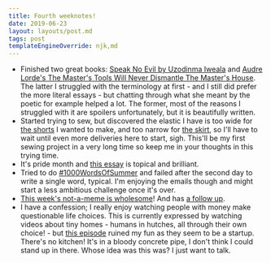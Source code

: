 ```yaml
---
title: Fourth weeknotes!
date: 2019-06-23
layout: layouts/post.md
tags: post
templateEngineOverride: njk,md
---
```


- Finished two great books: [Speak No Evil by Uzodinma Iweala](https://www.amazon.co.uk/dp/B074Z9W8W6/ref=dp-kindle-redirect?_encoding=UTF8&btkr=1) and [Audre Lorde's The Master's Tools Will Never Dismantle The Master's House](https://www.amazon.co.uk/Masters-Tools-Dismantle-Penguin-Modern/dp/0241339723/ref=sr_1_1?crid=2DPNYNRQM1U8K&keywords=the+masters+tools+will+never+dismantle+the+masters+house&qid=1561288440&s=books&sprefix=the+masters+tools%2Cdigital-text%2C150&sr=1-1). The latter I struggled with the terminology at first - and I still did prefer the more literal essays - but chatting through what she meant by the poetic for example helped a lot. The former, most of the reasons I struggled with it are spoilers unfortunately, but it is beautifully written.
- Started trying to sew, but discovered the elastic I have is too wide for [the shorts](https://www.moodfabrics.com/blog/the-piper-shorts-free-sewing-pattern/) I wanted to make, and too narrow for [the skirt](https://www.seamwork.com/catalog/jenna), so I'll have to wait until even more deliveries here to start, sigh. This'll be my first sewing project in a very long time so keep me in your thoughts in this trying time.
- It's pride month and [this essay](https://www.buzzfeednews.com/article/shannonkeating/lesbian-cruise) is topical and brilliant.
- Tried to do [#1000WordsOfSummer](https://tinyletter.com/1000wordsofsummer/archive) and failed after the second day to write a single word, typical. I'm enjoying the emails though and might start a less ambitious challenge once it's over.
- [This week's not-a-meme is wholesome](https://twitter.com/TwoPaddocks/status/1142281862145925123?s=20)! And has [a follow up](https://twitter.com/TwoPaddocks/status/1142569217847250944?s=20).
- I have a confession; I really enjoy watching people with money make questionable life choices. This is currently expressed by watching videos about tiny homes - humans in hutches, all through their own choice! - but [this episode](https://www.youtube.com/watch?v=r2AMqinJZ3E) ruined my fun as they seem to be a startup. There's no kitchen! It's in a bloody concrete pipe, I don't think I could stand up in there. Whose idea was this was? I just want to talk.
